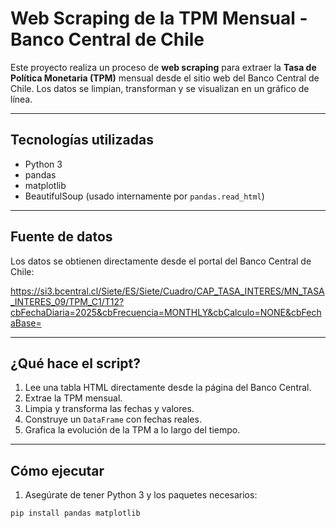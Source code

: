 
# Web Scraping de la TPM Mensual - Banco Central de Chile

Este proyecto realiza un proceso de **web scraping** para extraer la **Tasa de Política Monetaria (TPM)** mensual desde el sitio web del Banco Central de Chile. Los datos se limpian, transforman y se visualizan en un gráfico de línea.

---

## Tecnologías utilizadas

- Python 3
- pandas
- matplotlib
- BeautifulSoup (usado internamente por `pandas.read_html`)

---

## Fuente de datos

Los datos se obtienen directamente desde el portal del Banco Central de Chile:

https://si3.bcentral.cl/Siete/ES/Siete/Cuadro/CAP_TASA_INTERES/MN_TASA_INTERES_09/TPM_C1/T12?cbFechaDiaria=2025&cbFrecuencia=MONTHLY&cbCalculo=NONE&cbFechaBase=

---

## ¿Qué hace el script?

1. Lee una tabla HTML directamente desde la página del Banco Central.
2. Extrae la TPM mensual.
3. Limpia y transforma las fechas y valores.
4. Construye un `DataFrame` con fechas reales.
5. Grafica la evolución de la TPM a lo largo del tiempo.

---


## Cómo ejecutar

1. Asegúrate de tener Python 3 y los paquetes necesarios:

```bash
pip install pandas matplotlib
